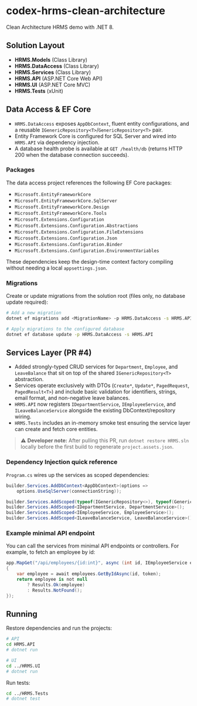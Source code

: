 # codex-hrms-clean-architecture

Clean Architecture HRMS demo with .NET 8.

## Solution Layout
- **HRMS.Models** (Class Library)
- **HRMS.DataAccess** (Class Library)
- **HRMS.Services** (Class Library)
- **HRMS.API** (ASP.NET Core Web API)
- **HRMS.UI** (ASP.NET Core MVC)
- **HRMS.Tests** (xUnit)

## Data Access & EF Core
- `HRMS.DataAccess` exposes `AppDbContext`, fluent entity configurations, and a reusable `IGenericRepository<T>`/`GenericRepository<T>` pair.
- Entity Framework Core is configured for SQL Server and wired into `HRMS.API` via dependency injection.
- A database health probe is available at `GET /health/db` (returns HTTP 200 when the database connection succeeds).

### Packages
The data access project references the following EF Core packages:
- `Microsoft.EntityFrameworkCore`
- `Microsoft.EntityFrameworkCore.SqlServer`
- `Microsoft.EntityFrameworkCore.Design`
- `Microsoft.EntityFrameworkCore.Tools`
- `Microsoft.Extensions.Configuration`
- `Microsoft.Extensions.Configuration.Abstractions`
- `Microsoft.Extensions.Configuration.FileExtensions`
- `Microsoft.Extensions.Configuration.Json`
- `Microsoft.Extensions.Configuration.Binder`
- `Microsoft.Extensions.Configuration.EnvironmentVariables`

These dependencies keep the design-time context factory compiling without needing a local `appsettings.json`.

### Migrations
Create or update migrations from the solution root (files only, no database update required):

```bash
# Add a new migration
dotnet ef migrations add <MigrationName> -p HRMS.DataAccess -s HRMS.API

# Apply migrations to the configured database
dotnet ef database update -p HRMS.DataAccess -s HRMS.API
```

## Services Layer (PR #4)
- Added strongly-typed CRUD services for `Department`, `Employee`, and `LeaveBalance` that sit on top of the shared `IGenericRepository<T>` abstraction.
- Services operate exclusively with DTOs (`Create*`, `Update*`, `PagedRequest`, `PagedResult<T>`) and include basic validation for identifiers, strings, email format, and non-negative leave balances.
- `HRMS.API` now registers `IDepartmentService`, `IEmployeeService`, and `ILeaveBalanceService` alongside the existing DbContext/repository wiring.
- `HRMS.Tests` includes an in-memory smoke test ensuring the service layer can create and fetch core entities.

> ⚠️ **Developer note:** After pulling this PR, run `dotnet restore HRMS.sln` locally before the first build to regenerate `project.assets.json`.

### Dependency Injection quick reference
`Program.cs` wires up the services as scoped dependencies:

```csharp
builder.Services.AddDbContext<AppDbContext>(options =>
    options.UseSqlServer(connectionString));

builder.Services.AddScoped(typeof(IGenericRepository<>), typeof(GenericRepository<>));
builder.Services.AddScoped<IDepartmentService, DepartmentService>();
builder.Services.AddScoped<IEmployeeService, EmployeeService>();
builder.Services.AddScoped<ILeaveBalanceService, LeaveBalanceService>();
```

### Example minimal API endpoint
You can call the services from minimal API endpoints or controllers. For example, to fetch an employee by id:

```csharp
app.MapGet("/api/employees/{id:int}", async (int id, IEmployeeService employees, CancellationToken token) =>
{
    var employee = await employees.GetByIdAsync(id, token);
    return employee is not null
        ? Results.Ok(employee)
        : Results.NotFound();
});
```

## Running

Restore dependencies and run the projects:

```bash
# API
cd HRMS.API
# dotnet run

# UI
cd ../HRMS.UI
# dotnet run
```

Run tests:

```bash
cd ../HRMS.Tests
# dotnet test
```
